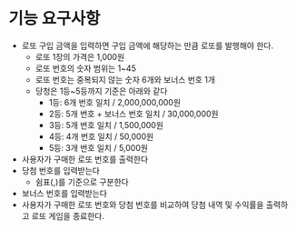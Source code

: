 # 기능 요구사항
- 로또 구입 금액을 입력하면 구입 금액에 해당하는 만큼 로또를 발행해야 한다.
  - 로또 1장의 가격은 1,000원
  - 로또 번호의 숫자 범위는 1~45
  - 로또 번호는 중복되지 않는 숫자 6개와 보너스 번호 1개
  - 당청은 1등~5등까지 기준은 아래와 같다
      - 1등: 6개 번호 일치 / 2,000,000,000원
      - 2등: 5개 번호 + 보너스 번호 일치 / 30,000,000원
      - 3등: 5개 번호 일치 / 1,500,000원
      - 4등: 4개 번호 일치 / 50,000원
      - 5등: 3개 번호 일치 / 5,000원
- 사용자가 구매한 로또 번호를 출력한다
- 당첨 번호를 입력받는다
  - 쉼표(,)를 기준으로 구분한다
- 보너스 번호를 입력받는다
- 사용자가 구매한 로또 번호와 당첨 번호를 비교하여 당첨 내역 및 수익률을 출력하고 로또 게임을 종료한다.
